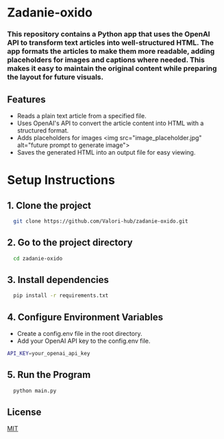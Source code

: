 # Zadanie-oxido

### This repository contains a Python app that uses the OpenAI API to transform text articles into well-structured HTML. The app formats the articles to make them more readable, adding placeholders for images and captions where needed. This makes it easy to maintain the original content while preparing the layout for future visuals.

## Features

- Reads a plain text article from a specified file.
- Uses OpenAI's API to convert the article content into HTML with a structured format.
- Adds placeholders for images &lt;img src="image_placeholder.jpg" alt="future prompt to generate image"&gt;
- Saves the generated HTML into an output file for easy viewing.

# Setup Instructions

## 1. Clone the project

```bash
  git clone https://github.com/Valori-hub/zadanie-oxido.git
```

## 2. Go to the project directory

```bash
  cd zadanie-oxido
```

## 3. Install dependencies

```bash
  pip install -r requirements.txt
```

## 4. Configure Environment Variables

- Create a config.env file in the root directory.
- Add your OpenAI API key to the config.env file.

```bash
API_KEY=your_openai_api_key
```

## 5. Run the Program

```bash
  python main.py
```

## License

[MIT](https://choosealicense.com/licenses/mit/)
